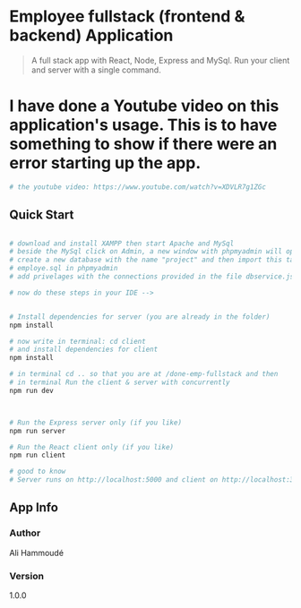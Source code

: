 # Employee fullstack (frontend & backend) Application 

> A full stack app with React, Node, Express and MySql. 
Run your client and server with a single command. 


# I have done a Youtube video on this application's usage. This is to have something to show if there were an error starting up the app.
``` bash
# the youtube video: https://www.youtube.com/watch?v=XDVLR7g1ZGc


``` 
## Quick Start

``` bash

# download and install XAMPP then start Apache and MySql
# beside the MySql click on Admin, a new window with phpmyadmin will open
# create a new database with the name "project" and then import this table -> 
# employe.sql in phpmyadmin
# add privelages with the connections provided in the file dbservice.js

# now do these steps in your IDE -->


# Install dependencies for server (you are already in the folder)
npm install

# now write in terminal: cd client
# and install dependencies for client
npm install

# in terminal cd .. so that you are at /done-emp-fullstack and then
# in terminal Run the client & server with concurrently
npm run dev



# Run the Express server only (if you like)
npm run server

# Run the React client only (if you like)
npm run client

# good to know
# Server runs on http://localhost:5000 and client on http://localhost:3000
```

## App Info

### Author

Ali Hammoudé

### Version

1.0.0

